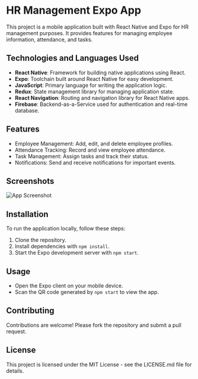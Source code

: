 # HR Management Expo App

This project is a mobile application built with React Native and Expo for HR management purposes. It provides features for managing employee information, attendance, and tasks.

## Technologies and Languages Used

- **React Native**: Framework for building native applications using React.
- **Expo**: Toolchain built around React Native for easy development.
- **JavaScript**: Primary language for writing the application logic.
- **Redux**: State management library for managing application state.
- **React Navigation**: Routing and navigation library for React Native apps.
- **Firebase**: Backend-as-a-Service used for authentication and real-time database.

## Features

- Employee Management: Add, edit, and delete employee profiles.
- Attendance Tracking: Record and view employee attendance.
- Task Management: Assign tasks and track their status.
- Notifications: Send and receive notifications for important events.

## Screenshots

![App Screenshot](./screenshots/app-screenshot.png)

## Installation

To run the application locally, follow these steps:

1. Clone the repository.
2. Install dependencies with `npm install`.
3. Start the Expo development server with `npm start`.

## Usage

- Open the Expo client on your mobile device.
- Scan the QR code generated by `npm start` to view the app.

## Contributing

Contributions are welcome! Please fork the repository and submit a pull request.

## License

This project is licensed under the MIT License - see the LICENSE.md file for details.
